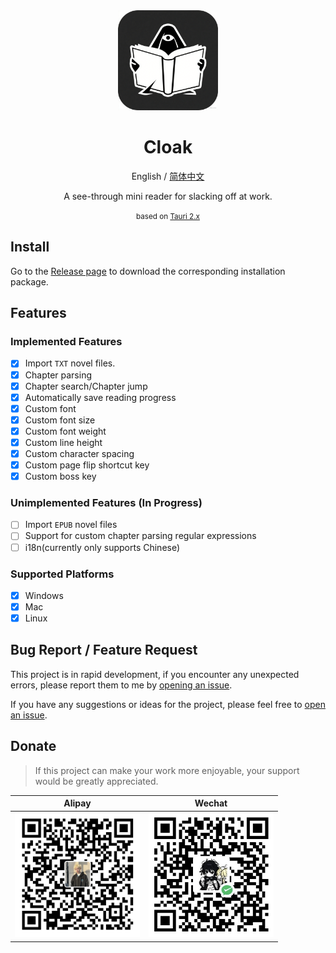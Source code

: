 <div align="center">
  <img src="./public/logo.png" width="160" alt="icon"/>

  <h1 align="center">Cloak</h1>

  English / [简体中文](./README_CN.md)

  A see-through mini reader for slacking off at work.

  <small>based on <a href="https://github.com/tauri-apps/tauri">Tauri 2.x</a></small>
</div>

## Install

Go to the [Release page](https://github.com/Xav1erSue/cloak/releases) to download the corresponding installation package.

## Features

### Implemented Features

- [x] Import `TXT` novel files.
- [x] Chapter parsing
- [x] Chapter search/Chapter jump
- [x] Automatically save reading progress
- [x] Custom font
- [x] Custom font size
- [x] Custom font weight
- [x] Custom line height
- [x] Custom character spacing
- [x] Custom page flip shortcut key
- [x] Custom boss key

### Unimplemented Features (In Progress)

- [ ] Import `EPUB` novel files
- [ ] Support for custom chapter parsing regular expressions
- [ ] i18n(currently only supports Chinese)

### Supported Platforms

- [x] Windows
- [x] Mac
- [x] Linux

## Bug Report / Feature Request

This project is in rapid development, if you encounter any unexpected errors, please report them to me by [opening an issue](https://github.com/Xav1erSue/cloak/issues).

If you have any suggestions or ideas for the project, please feel free to [open an issue](https://github.com/Xav1erSue/cloak/issues).

## Donate

> If this project can make your work more enjoyable, your support would be greatly appreciated.

| Alipay | Wechat |
| :---: | :---: |
| <img src="./public/alipay.jpg" width="200" alt="alipay"/> | <img src="./public/wechat.jpg" width="200" alt="wechat"/> |
